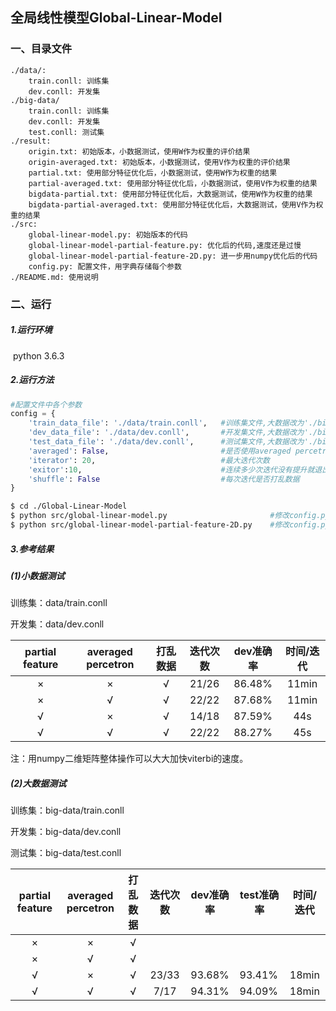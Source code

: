 ## 全局线性模型Global-Linear-Model

### 一、目录文件

```
./data/:
    train.conll: 训练集
    dev.conll: 开发集
./big-data/
    train.conll: 训练集
    dev.conll: 开发集
    test.conll: 测试集
./result:
    origin.txt: 初始版本，小数据测试，使用W作为权重的评价结果
    origin-averaged.txt: 初始版本，小数据测试，使用V作为权重的评价结果
    partial.txt: 使用部分特征优化后，小数据测试，使用W作为权重的结果
    partial-averaged.txt: 使用部分特征优化后，小数据测试，使用V作为权重的结果
    bigdata-partial.txt: 使用部分特征优化后，大数据测试，使用W作为权重的结果
    bigdata-partial-averaged.txt: 使用部分特征优化后，大数据测试，使用V作为权重的结果
./src:
    global-linear-model.py: 初始版本的代码
    global-linear-model-partial-feature.py: 优化后的代码,速度还是过慢
    global-linear-model-partial-feature-2D.py: 进一步用numpy优化后的代码
    config.py: 配置文件，用字典存储每个参数
./README.md: 使用说明
```



### 二、运行

##### 1.运行环境

​    python 3.6.3

##### 2.运行方法

```python
#配置文件中各个参数
config = {
    'train_data_file': './data/train.conll',   #训练集文件,大数据改为'./big-data/train.conll'
    'dev_data_file': './data/dev.conll',       #开发集文件,大数据改为'./big-data/dev.conll'
    'test_data_file': './data/dev.conll',      #测试集文件,大数据改为'./big-data/test.conll'
    'averaged': False,                         #是否使用averaged percetron
    'iterator': 20,                            #最大迭代次数
    'exitor':10,                               #连续多少次迭代没有提升就退出
    'shuffle': False                           #每次迭代是否打乱数据
}
```

```bash
$ cd ./Global-Linear-Model
$ python src/global-linear-model.py                       #修改config.py文件中的参数
$ python src/global-linear-model-partial-feature-2D.py    #修改config.py文件中的参数
```

##### 3.参考结果

##### (1)小数据测试

训练集：data/train.conll

开发集：data/dev.conll

| partial feature | averaged percetron | 打乱数据 | 迭代次数 | dev准确率 | 时间/迭代 |
| :-------------: | :----------------: | :------: | :------: | :-------: | :-------: |
|        ×        |         ×          |    √     |  21/26   |  86.48%   |   11min   |
|        ×        |         √          |    √     |  22/22   |  87.68%   |   11min   |
|        √        |         ×          |    √     |  14/18   |  87.59%   |    44s    |
|        √        |         √          |    √     |  22/22   |  88.27%   |    45s    |



注：用numpy二维矩阵整体操作可以大大加快viterbi的速度。

##### (2)大数据测试

训练集：big-data/train.conll

开发集：big-data/dev.conll

测试集：big-data/test.conll

| partial feature | averaged percetron | 打乱数据 | 迭代次数 | dev准确率 | test准确率 | 时间/迭代 |
| :-------------: | :----------------: | :------: | :------: | :-------: | ---------- | :-------: |
|        ×        |         ×          |    √     |          |           |            |           |
|        ×        |         √          |    √     |          |           |            |           |
|        √        |         ×          |    √     |  23/33   |  93.68%   | 93.41%     |   18min   |
|        √        |         √          |    √     |   7/17   |  94.31%   | 94.09%     |   18min   |

